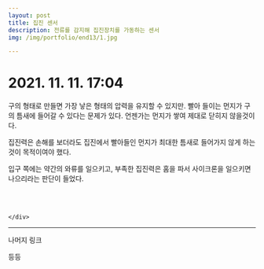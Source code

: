 ```yaml
---
layout: post
title: 집진 센서
description: 전류를 감지해 집진장치를 가동하는 센서
img: /img/portfolio/end13/1.jpg

---
```



# 2021. 11. 11. 17:04



 구의 형태로 만들면 가장 낳은 형태의 압력을 유지할 수 있지만. 빨아 들이는 먼지가 구의 틈새에 들어갈 수 있다는 문제가 있다. 언젠가는 먼지가 쌓여 제대로 닫히지 않을것이다.

 집진력은 손해를 보더라도  집진에서 빨아들인 먼지가 최대한 틈새로 들어가지 않게 하는 것이 목적이여야 했다. 

 입구 쪽에는 약간의 와류를 일으키고, 부족한 집진력은 홈을 파서 사이크론을 일으키면 나으리라는 판단이 들었다.  



</div>

<div class="img_row">
<img class="col one" src="{{ site.baseurl }} /img/portfolio/end13/1.jpg" alt="" title="example image"/>
<img class="col one" src="{{ site.baseurl }} /img/portfolio/end13/2.jpg" alt="" title="example image"/>
<img class="col one" src="{{ site.baseurl }} /img/portfolio/end13/3.jpg" alt="" title="example image"/>
	</div>	
<div class="img_row">
<img class="col one" src="{{ site.baseurl }} /img/portfolio/end13/4.jpg" alt="" title="example image"/>
<img class="col two" src="{{ site.baseurl }} /img/portfolio/end13/5.jpg" alt="" title="example image"/>

	</div>	



----------
나머지 링크 



등등
